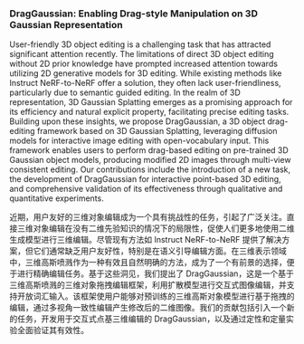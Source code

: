 ### DragGaussian: Enabling Drag-style Manipulation on 3D Gaussian Representation

User-friendly 3D object editing is a challenging task that has attracted significant attention recently. The limitations of direct 3D object editing without 2D prior knowledge have prompted increased attention towards utilizing 2D generative models for 3D editing. While existing methods like Instruct NeRF-to-NeRF offer a solution, they often lack user-friendliness, particularly due to semantic guided editing. In the realm of 3D representation, 3D Gaussian Splatting emerges as a promising approach for its efficiency and natural explicit property, facilitating precise editing tasks. Building upon these insights, we propose DragGaussian, a 3D object drag-editing framework based on 3D Gaussian Splatting, leveraging diffusion models for interactive image editing with open-vocabulary input. This framework enables users to perform drag-based editing on pre-trained 3D Gaussian object models, producing modified 2D images through multi-view consistent editing. Our contributions include the introduction of a new task, the development of DragGaussian for interactive point-based 3D editing, and comprehensive validation of its effectiveness through qualitative and quantitative experiments.

近期，用户友好的三维对象编辑成为一个具有挑战性的任务，引起了广泛关注。直接三维对象编辑在没有二维先验知识的情况下的局限性，促使人们更多地使用二维生成模型进行三维编辑。尽管现有方法如 Instruct NeRF-to-NeRF 提供了解决方案，但它们通常缺乏用户友好性，特别是在语义引导编辑方面。在三维表示领域中，三维高斯喷溅作为一种有效且自然明确的方法，成为了一个有前景的选择，便于进行精确编辑任务。基于这些洞见，我们提出了 DragGaussian，这是一个基于三维高斯喷溅的三维对象拖拽编辑框架，利用扩散模型进行交互式图像编辑，并支持开放词汇输入。该框架使用户能够对预训练的三维高斯对象模型进行基于拖拽的编辑，通过多视角一致性编辑产生修改后的二维图像。我们的贡献包括引入一个新的任务，开发用于交互式点基三维编辑的 DragGaussian，以及通过定性和定量实验全面验证其有效性。
